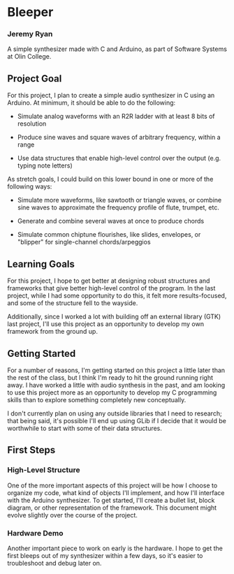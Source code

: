 # Bleeper
### Jeremy Ryan

A simple synthesizer made with C and Arduino, as part of Software Systems at Olin College.

## Project Goal

For this project, I plan to create a simple audio synthesizer in C using an Arduino. At minimum, it should be able to do the following:

- Simulate analog waveforms with an R2R ladder with at least 8 bits of resolution

- Produce sine waves and square waves of arbitrary frequency, within a range

- Use data structures that enable high-level control over the output (e.g. typing note letters)

As stretch goals, I could build on this lower bound in one or more of the following ways:

- Simulate more waveforms, like sawtooth or triangle waves, or combine sine waves to approximate the frequency profile of flute, trumpet, etc.

- Generate and combine several waves at once to produce chords

- Simulate common chiptune flourishes, like slides, envelopes, or "blipper" for single-channel chords/arpeggios

## Learning Goals

For this project, I hope to get better at designing robust structures and frameworks that give better high-level control of the program. In the last project, while I had some opportunity to do this, it felt more results-focused, and some of the structure fell to the wayside.

Additionally, since I worked a lot with building off an external library (GTK) last project, I'll use this project as an opportunity to develop my own framework from the ground up.

## Getting Started

For a number of reasons, I'm getting started on this project a little later than the rest of the class, but I think I'm ready to hit the ground running right away. I have worked a little with audio synthesis in the past, and am looking to use this project more as an opportunity to develop my C programming skills than to explore something completely new conceptually.

I don't currently plan on using any outside libraries that I need to research; that being said, it's possible I'll end up using GLib if I decide that it would be worthwhile to start with some of their data structures.

## First Steps

### High-Level Structure

One of the more important aspects of this project will be how I choose to organize my code, what kind of objects I'll implement, and how I'll interface with the Arduino synthesizer. To get started, I'll create a bullet list, block diagram, or other representation of the framework. This document might evolve slightly over the course of the project.

### Hardware Demo

Another important piece to work on early is the hardware. I hope to get the first bleeps out of my synthesizer within a few days, so it's easier to troubleshoot and debug later on.
